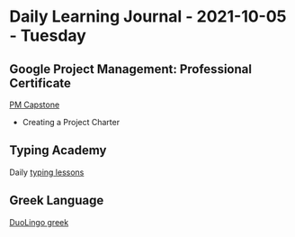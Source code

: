 # Daily Learning Journal - 2021-10-05 - Tuesday

## Google Project Management: Professional Certificate

[PM Capstone](https://www.coursera.org/learn/applying-project-management/home/welcome)

- Creating a Project Charter

## Typing Academy

Daily [typing lessons](https://www.typing.academy/typing-tutor/lessons)

## Greek Language

[DuoLingo greek](https://www.duolingo.com/learn)
